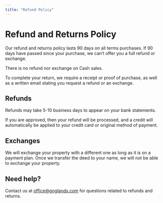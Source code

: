 ```yaml
---
title: "Refund Policy"
---
```


# Refund and Returns Policy

Our refund and returns policy lasts 90 days on all terms purchases. If 90 days have passed since your purchase, we can’t offer you a full refund or exchange.

There is no refund nor exchange on Cash sales.

To complete your return, we require a receipt or proof of purchase, as well as a written email stating you request a refund or an exchange.

## Refunds

Refunds may take 5-10 business days to appear on your bank statements.

If you are approved, then your refund will be processed, and a credit will automatically be applied to your credit card or original method of payment.

## Exchanges

We will exchange your property with a different one as long as it is on a payment plan. Once we transfer the deed to your name, we will not be able to exchange your property.

## Need help?

Contact us at office@gnglands.com for questions related to refunds and returns.
